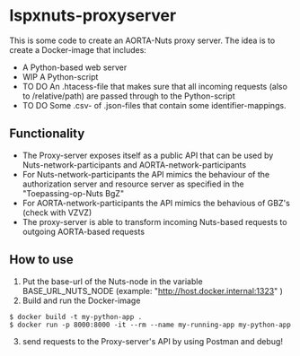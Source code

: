 # lspxnuts-proxyserver
This is some code to create an AORTA-Nuts proxy server.
The idea is to create a Docker-image that includes:
- A Python-based web server
- WIP A Python-script 
- TO DO An .htacess-file that makes sure that all incoming requests (also to /relative/path) are passed through to the Python-script
- TO DO Some .csv- of .json-files that contain some identifier-mappings.

## Functionality
- The Proxy-server exposes itself as a public API that can be used by Nuts-network-participants and AORTA-network-participants
- For Nuts-network-participants the API mimics the behaviour of the authorization server and resource server as specified in the "Toepassing-op-Nuts BgZ"
- For AORTA-network-participants the API mimics the behavious of GBZ's (check with VZVZ)
- The proxy-server is able to transform incoming Nuts-based requests to outgoing AORTA-based requests

## How to use
1. Put the base-url of the Nuts-node in the variable BASE_URL_NUTS_NODE (example: "http://host.docker.internal:1323" )
2. Build and run the Docker-image
```
$ docker build -t my-python-app .
$ docker run -p 8000:8000 -it --rm --name my-running-app my-python-app
```
3. send requests to the Proxy-server's API by using Postman and debug!
